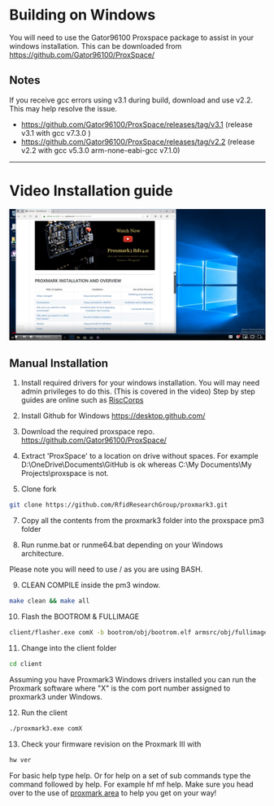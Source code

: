 # Building on Windows
You will need to use the Gator96100 Proxspace package to assist in your windows installation.
This can be downloaded from https://github.com/Gator96100/ProxSpace/

## Notes
If you receive gcc errors using v3.1 during build, download and use v2.2. This may help resolve the issue.

- https://github.com/Gator96100/ProxSpace/releases/tag/v3.1   (release v3.1 with gcc v7.3.0 )
- https://github.com/Gator96100/ProxSpace/releases/tag/v2.2   (release v2.2 with gcc v5.3.0 arm-none-eabi-gcc v7.1.0)

---
# Video Installation guide
[![Windows Installation tutorial](https://github.com/5w0rdfish/Proxmark3-RDV4-ParrotOS/blob/master/screenshot-www.youtube.com-2019.03.17-20-44-33.png)](https://youtu.be/cHaLCSWGazY "Windows Installation Tutorial")
## Manual Installation
1) Install required drivers for your windows installation. You will may need admin privileges to do this. 
(This is covered in the video) Step by step guides are online such as [RiscCorps](https://store.ryscc.com/blogs/news/how-to-install-a-proxmark3-driver-on-windows-10)

2) Install Github for Windows https://desktop.github.com/

3) Download the required proxspace repo. https://github.com/Gator96100/ProxSpace/

4) Extract 'ProxSpace' to a location on drive without spaces. 
For example D:\OneDrive\Documents\GitHub is ok whereas C:\My Documents\My Projects\proxspace is not.

6) Clone fork
```sh
git clone https://github.com/RfidResearchGroup/proxmark3.git
```

7) Copy all the contents from the proxmark3 folder into the proxspace pm3 folder

8) Run runme.bat or runme64.bat depending on your Windows architecture.

Please note you will need to use / as you are using BASH.

9) CLEAN COMPILE inside the pm3 window.
```sh
make clean && make all
```

10) Flash the BOOTROM & FULLIMAGE
```sh
client/flasher.exe comX -b bootrom/obj/bootrom.elf armsrc/obj/fullimage.elf
```
	
11) Change into the client folder
```sh
cd client
```

Assuming you have Proxmark3 Windows drivers installed you can run the Proxmark software where "X" is the com port number assigned to proxmark3 under Windows. 

12) Run the client	
```sh
./proxmark3.exe comX
```

13) Check your firmware revision on the Proxmark III with 
```sh
hw ver
```
For basic help type help. Or for help on a set of sub commands type the command followed by help. For example hf mf help.
Make sure you head over to the use of [proxmark area](https://github.com/5w0rdfish/proxmark3/tree/master/Use_of_Proxmark) to help you get on your way!




